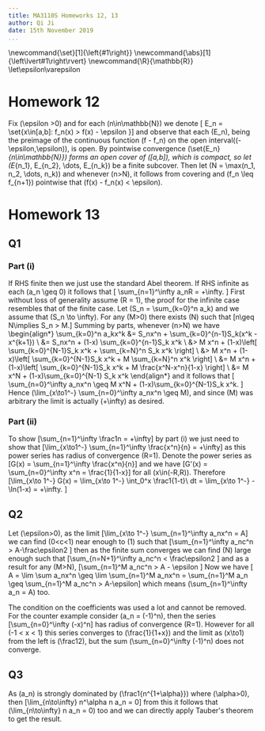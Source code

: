```yaml
---
title: MA3110S Homeworks 12, 13
author: Qi Ji
date: 15th November 2019
...
```


\newcommand{\set}[1]{\left\{#1\right\}}
\newcommand{\abs}[1]{\left\lvert#1\right\rvert}
\newcommand{\R}{\mathbb{R}}
\let\epsilon\varepsilon

# Homework 12

Fix \(\epsilon >0\) and
for each \(n\in\mathbb{N}\) we denote
\[ E_n = \set{x\in[a,b]: f_n(x) > f(x) - \epsilon }\]
and observe that each \(E_n\), being the preimage of the continuous function \(f - f_n\) on the open interval\((-\epsilon,\epsilon)\), is open.
By pointwise convergence \(\set{E_n}_{n\in\mathbb{N}}\) forms an open cover of \([a,b]\), which is compact, so let \(E_{n_1}, E_{n_2}, \dots, E_{n_k}\) be a finite subcover.
Then let \(N = \max(n_1, n_2, \dots, n_k)\) and whenever \(n>N\), it follows from covering and \(f_n \leq f_{n+1}\) pointwise that \(f(x) - f_n(x) < \epsilon\).

# Homework 13

## Q1

### Part (i)

If RHS finite then we just use the standard Abel theorem.
If RHS infinite as each \(a_n \geq 0\) it follows that
\[ \sum_{n=1}^\infty a_nR = +\infty. \]
First without loss of generality assume \(R = 1\), the proof for the infinite case resembles that of the finite case.
Let \(S_n = \sum_{k=0}^n a_k\) and we assume that \(S_n \to \infty\).
For any \(M>0\) there exists \(N\) such that
\[n\geq N\implies S_n > M.\]
Summing by parts, whenever \(n>N\) we have
\begin{align*}
\sum_{k=0}^n a_kx^k
&= S_nx^n + \sum_{k=0}^{n-1}S_k(x^k - x^{k+1}) \\
&= S_nx^n + (1-x) \sum_{k=0}^{n-1}S_k x^k \\
&> M x^n + (1-x)\left[ \sum_{k=0}^{N-1}S_k x^k + \sum_{k=N}^n S_k x^k \right] \\
&> M x^n + (1-x)\left[ \sum_{k=0}^{N-1}S_k x^k + M \sum_{k=N}^n x^k \right] \\
&= M x^n + (1-x)\left[ \sum_{k=0}^{N-1}S_k x^k + M \frac{x^N-x^n}{1-x} \right] \\
&= M x^N + (1-x)\sum_{k=0}^{N-1} S_k x^k
\end{align*}
and it follows that
\[ \sum_{n=0}^\infty a_nx^n \geq M x^N + (1-x)\sum_{k=0}^{N-1}S_k x^k. \]
Hence \(\lim_{x\to1^-} \sum_{n=0}^\infty a_nx^n \geq M\),
and since \(M\) was arbitrary the limit is actually \(+\infty\) as desired.

### Part (ii)

To show
\[\sum_{n=1}^\infty \frac1n = +\infty\]
by part (i) we just need to show that
\[\lim_{x\to1^-} \sum_{n=1}^\infty \frac{x^n}{n} = +\infty\]
as this power series has radius of convergence \(R=1\).
Denote the power series as
\[G(x) = \sum_{n=1}^\infty \frac{x^n}{n}\]
and we have
\[G'(x) = \sum_{n=0}^\infty x^n = \frac{1}{1-x}\]
for all \(x\in(-R,R)\).
Therefore
\[\lim_{x\to 1^-} G(x) = \lim_{x\to 1^-} \int_0^x \frac1{1-t}\ dt
= \lim_{x\to 1^-} -\ln(1-x) = +\infty. \]

## Q2

Let \(\epsilon>0\),
as the limit
\[\lim_{x\to 1^-} \sum_{n=1}^\infty a_nx^n = A\]
we can find \(0<c<1\) near enough to \(1\) such that
\[\sum_{n=1}^\infty a_nc^n > A-\frac\epsilon2 \]
then as the finite sum converges we can find \(N\) large enough such that
\[\sum_{n=N+1}^\infty a_nc^n < \frac\epsilon2 \]
and as a result for any \(M>N\),
\[\sum_{n=1}^M a_nc^n > A - \epsilon \]
Now we have
\[ A = \lim \sum a_nx^n \geq \lim \sum_{n=1}^M a_nx^n
= \sum_{n=1}^M a_n \geq \sum_{n=1}^M a_nc^n > A-\epsilon\]
which means \(\sum_{n=1}^\infty a_n = A\) too.

The condition on the coefficients was used a lot and cannot be removed.
For the counter example consider \(a_n = (-1)^n\), then the series
\[\sum_{n=0}^\infty (-x)^n\]
has radius of convergence \(R=1\).
However for all \(-1 < x < 1\) this series converges to \(\frac{1}{1+x}\) and the limit as \(x\to1\) from the left is \(\frac12\), but the sum \(\sum_{n=0}^\infty (-1)^n\) does not converge.

## Q3

As \(a_n\) is strongly dominated by \(\frac1{n^{1+\alpha}}\) where \(\alpha>0\), then
\[\lim_{n\to\infty} n^\alpha n a_n = 0\]
from this it follows that \(\lim_{n\to\infty} n a_n = 0\) too and we can directly apply Tauber's theorem to get the result.
